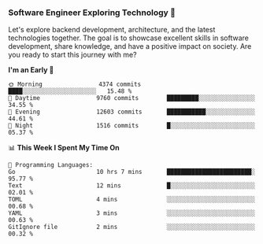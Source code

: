### Software Engineer Exploring Technology 🚀 

Let's explore backend development, architecture, and the latest technologies together. The goal is to showcase excellent skills in software development, share knowledge, and have a positive impact on society. Are you ready to start this journey with me?

<!--START_SECTION:waka-->
**I'm an Early 🐤** 

```text
🌞 Morning                4374 commits        ████░░░░░░░░░░░░░░░░░░░░░   15.48 % 
🌆 Daytime                9760 commits        █████████░░░░░░░░░░░░░░░░   34.55 % 
🌃 Evening                12603 commits       ███████████░░░░░░░░░░░░░░   44.61 % 
🌙 Night                  1516 commits        █░░░░░░░░░░░░░░░░░░░░░░░░   05.37 % 
```


📊 **This Week I Spent My Time On** 

```text
💬 Programming Languages: 
Go                       10 hrs 7 mins       ████████████████████████░   95.77 % 
Text                     12 mins             █░░░░░░░░░░░░░░░░░░░░░░░░   02.01 % 
TOML                     4 mins              ░░░░░░░░░░░░░░░░░░░░░░░░░   00.68 % 
YAML                     3 mins              ░░░░░░░░░░░░░░░░░░░░░░░░░   00.63 % 
GitIgnore file           2 mins              ░░░░░░░░░░░░░░░░░░░░░░░░░   00.32 % 
```


<!--END_SECTION:waka-->
